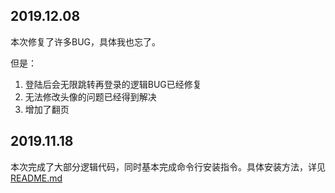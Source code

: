 ## 2019.12.08

本次修复了许多BUG，具体我也忘了。

但是：

1. 登陆后会无限跳转再登录的逻辑BUG已经修复
2. 无法修改头像的问题已经得到解决
3. 增加了翻页

## 2019.11.18

本次完成了大部分逻辑代码，同时基本完成命令行安装指令。具体安装方法，详见[README.md](README.md)